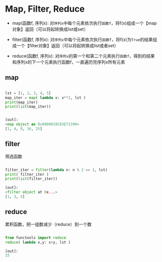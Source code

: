 # Map, Filter, Reduce

+ map(函数f, 序列x): 对```序列x```中每个元素依次执行```函数f```，将f(x)组成一个【map对象】返回（可以将起转换成list或set）

+ filter(函数f, 序列x): 对```序列x```中每个元素依次执行```函数f```，将f(x)为```True```的结果组成一个【filter对象】返回（可以将起转换成list或者set）

+ reduce(函数f, 序列x): 对```序列x```的第一个和第二个元素执行```函数f```，得到的结果和序列x的下一个元素执行函数f，一直遍历完序列x所有元素


## map
~~~python

lst = [1, 2, 3, 4, 5]
map_iter = map( lambda x: x**2, lst )
print(map_iter)
print(list(map_iter))


[out]:
<map object as 0x0000018C83E72390>
[1, 4, 9, 16, 25]

~~~


## filter
筛选函数


~~~python

filter_iter = filter(lambda n: n % 2 == 1, lst)
print( filter_iter )
print(list(filter_iter))

[out]:
<filter object at 0x...>
[1, 3, 5]

~~~



## reduce 
累积函数，把一组数减少（reduce）到一个数

~~~python

from functools import reduce 
reduce( lambda x,y: x+y, lst )

[out]:
15

~~~







